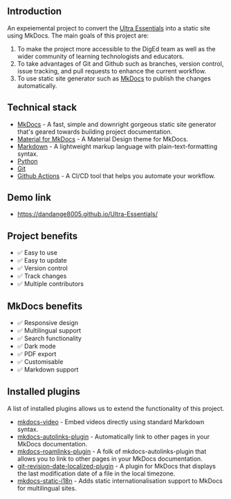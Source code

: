## Introduction

An expeiemental project to convert the [Ultra Essentials](https://xerte.cardiff.ac.uk/play_18321#UltraEssentials) into a static site using MkDocs. The main goals of this project are:

1. To make the project more accessible to the DigEd team as well as the wider community of learning technologists and educators.
2. To take advantages of Git and Github such as branches, version control, issue tracking, and pull requests to enhance the current workflow.
3. To use static site generator such as [MkDocs](https://www.mkdocs.org/) to publish the changes automatically. 

## Technical stack

- [MkDocs](https://www.mkdocs.org/) - A fast, simple and downright gorgeous static site generator that's geared towards building project documentation.
- [Material for MkDocs](https://squidfunk.github.io/mkdocs-material/) - A Material Design theme for MkDocs.
- [Markdown](https://www.markdownguide.org/) - A lightweight markup language with plain-text-formatting syntax.
- [Python](https://www.python.org/)
- [Git](https://git-scm.com/)
- [Github Actions](https://docs.github.com/en/actions) - A CI/CD tool that helps you automate your workflow.


## Demo link
- https://dandange8005.github.io/Ultra-Essentials/

## Project benefits

- ✅ Easy to use
- ✅ Easy to update
- ✅ Version control
- ✅ Track changes
- ✅ Multiple contributors

## MkDocs benefits

- ✅ Responsive design
- ✅ Multilingual support
- ✅ Search functionality
- ✅ Dark mode
- ✅ PDF export
- ✅ Customisable
- ✅ Markdown support


## Installed plugins

A list of installed plugins allows us to extend the functionality of this project.

- [mkdocs-video](https://pypi.org/project/mkdocs-video/) - Embed videos directly using standard Markdown syntax.
- [mkdocs-autolinks-plugin](https://github.com/zachhannum/mkdocs-autolinks-plugin) - Automatically link to other pages in your MkDocs documentation.
- [mkdocs-roamlinks-plugin](https://github.com/Jackiexiao/mkdocs-roamlinks-plugin) - A folk of mkdocs-autolinks-plugin that allows you to link to other pages in your MkDocs documentation.
- [git-revision-date-localized-plugin](https://pypi.org/project/mkdocs-git-revision-date-localized-plugin/) - A plugin for MkDocs that displays the last modification date of a file in the local timezone.
- [mkdocs-static-i18n](https://github.com/ultrabug/mkdocs-static-i18n) - Adds static internationalisation support to MkDocs for multilingual sites.
